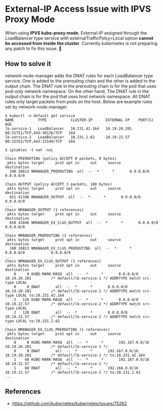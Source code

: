# External-IP Access Issue with IPVS Proxy Mode

When using **IPVS kube-proxy mode**, External-IP assigned through the LoadBalancer type service with externalTrafficPolcy=Local option **cannot be accessed from inside the cluster**. Currently kubernetes is not preparing any patch to fix this issue.

## How to solve it

network-node-manager adds the DNAT rules for each LoadBalancer type service. One is added to the prerouting chain and the other is added to the output chain. The DNAT rule in the prerouting chain is for the pod that uses pod-only network namespace. On the other hand, The DNAT rule in the output chain is for the pod that uses host network namespace. All DNAT rules only target packets from pods on the host. Below are example rules set by network-node-manager.

```
$ kubectl -n default get service
NAME           TYPE           CLUSTER-IP      EXTERNAL-IP    PORT(S)                      AGE
lb-service-1   LoadBalancer   10.231.42.164   10.19.20.201   80:31751/TCP,443:30126/TCP   16d
lb-service-2   LoadBalancer   10.231.2.62     10.19.22.57    80:32352/TCP,443:31549/TCP   16d

$ iptables -t nat -nvL
...
Chain PREROUTING (policy ACCEPT 0 packets, 0 bytes)
 pkts bytes target     prot opt in     out     source               destination
  190 20813 NMANAGER_PREROUTING  all  --  *      *       0.0.0.0/0            0.0.0.0/0

Chain OUTPUT (policy ACCEPT 3 packets, 180 bytes)
 pkts bytes target     prot opt in     out     source               destination
  651 41106 NMANAGER_OUTPUT  all  --  *      *       0.0.0.0/0            0.0.0.0/0
...
Chain NMANAGER_OUTPUT (1 references)
 pkts bytes target     prot opt in     out     source               destination
  650 41046 NMANAGER_EX_CLUS_OUTPUT  all  --  *      *       0.0.0.0/0            0.0.0.0/0

Chain NMANAGER_PREROUTING (1 references)
 pkts bytes target     prot opt in     out     source               destination
  190 20813 NMANAGER_EX_CLUS_PREROUTING  all  --  *      *       0.0.0.0/0            0.0.0.0/0
...
Chain NMANAGER_EX_CLUS_OUTPUT (1 references)
 pkts bytes target     prot opt in     out     source               destination
    0     0 KUBE-MARK-MASQ  all  --  *      *       0.0.0.0/0            10.19.20.201         /* default/lb-service-1 */ ADDRTYPE match src-type LOCAL
    0     0 DNAT       all  --  *      *       0.0.0.0/0            10.19.20.201         /* default/lb-service-1 */ ADDRTYPE match src-type LOCAL to:10.231.42.164
    2   120 KUBE-MARK-MASQ  all  --  *      *       0.0.0.0/0            10.19.22.57          /* default/lb-service-2 */ ADDRTYPE match src-type LOCAL
    2   120 DNAT       all  --  *      *       0.0.0.0/0            10.19.22.57          /* default/lb-service-2 */ ADDRTYPE match src-type LOCAL to:10.231.2.62

Chain NMANAGER_EX_CLUS_PREROUTING (1 references)
 pkts bytes target     prot opt in     out     source               destination
    0     0 KUBE-MARK-MASQ  all  --  *      *       192.167.0.0/16       10.19.20.201         /* default/lb-service-1 */
    0     0 DNAT       all  --  *      *       192.167.0.0/16       10.19.20.201         /* default/lb-service-1 */ to:10.231.42.164
    1    60 KUBE-MARK-MASQ  all  --  *      *       192.167.0.0/16       10.19.22.57          /* default/lb-service-2 */
    1    60 DNAT       all  --  *      *       192.168.0.0/16       10.19.22.57          /* default/lb-service-2 */ to:10.231.2.62
...
```

## References

* https://github.com/kubernetes/kubernetes/issues/75262

